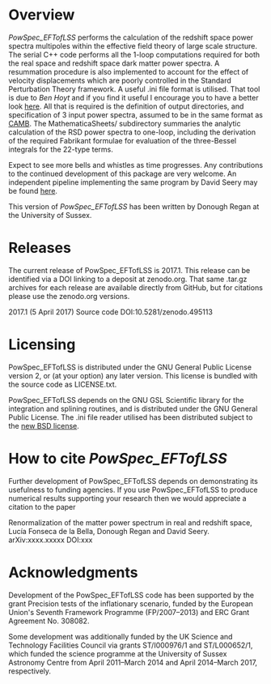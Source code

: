 # Overview
_PowSpec_EFTofLSS_ performs the calculation of the redshift space power spectra multipoles within the effective field theory of large scale structure.
The serial C++ code performs all the 1-loop computations required for both the real space and redshift space dark matter power spectra. 
A resummation procedure is also implemented to account for the effect of velocity displacements which are poorly controlled in the Standard
Perturbation Theory framework. A useful .ini file format is utilised. That tool is due to *Ben Hoyt* and if you find it useful I encourage you to have a better look [here](https://github.com/benhoyt/inih/). All that is required is the definition of output directories, and specification
of 3 input power spectra, assumed to be in the same format as [CAMB](https://github.com/cmbant/CAMB). The MathematicaSheets/ subdirectory summaries the analytic calculation of the RSD power spectra to one-loop, including the derivation of the required Fabrikant formulae for evaluation of the three-Bessel integrals for the 22-type terms.

Expect to see more bells and whistles as time progresses. Any contributions to the continued development of this package are very welcome. An independent pipeline
implementing the same program by David Seery may be found [here](https://github.com/ds283/LSSEFT).

This version of _PowSpec_EFTofLSS_ has been written by Donough Regan at the University of Sussex.

# Releases
The current release of PowSpec_EFTofLSS is 2017.1. This release can be identified via a DOI linking to a deposit at zenodo.org. That same .tar.gz archives for each release are available directly from GitHub, but for citations please use the zenodo.org versions.

2017.1 (5 April 2017) Source code DOI:10.5281/zenodo.495113

# Licensing

PowSpec_EFTofLSS is distributed under the GNU General Public License version 2, or (at your option) any later version. This license is bundled with the source code as LICENSE.txt.

PowSpec_EFTofLSS depends on the GNU GSL Scientific library for the integration and splining routines, and is distributed under the GNU General Public License.
The .ini file reader utilised has been distributed subject to the [new BSD license](https://github.com/benhoyt/inih/blob/master/LICENSE.txt).

# How to cite _PowSpec_EFTofLSS_

Further development of PowSpec_EFTofLSS depends on demonstrating its usefulness to funding agencies. If you use PowSpec_EFTofLSS to produce numerical results supporting your research then we would appreciate a citation to the paper

Renormalization of the matter power spectrum in real and redshift space, Lucía Fonseca de la Bella, Donough Regan and David Seery. arXiv:xxxx.xxxxx DOI:xxx

# Acknowledgments

Development of the PowSpec_EFTofLSS code has been supported by the grant Precision tests of the inflationary scenario, funded by the European Union's Seventh Framework Programme (FP/2007–2013) and ERC Grant Agreement No. 308082.

Some development was additionally funded by the UK Science and Technology Facilities Council via grants ST/I000976/1 and ST/L000652/1, which funded the science programme at the University of Sussex Astronomy Centre from April 2011–March 2014 and April 2014–March 2017, respectively.
